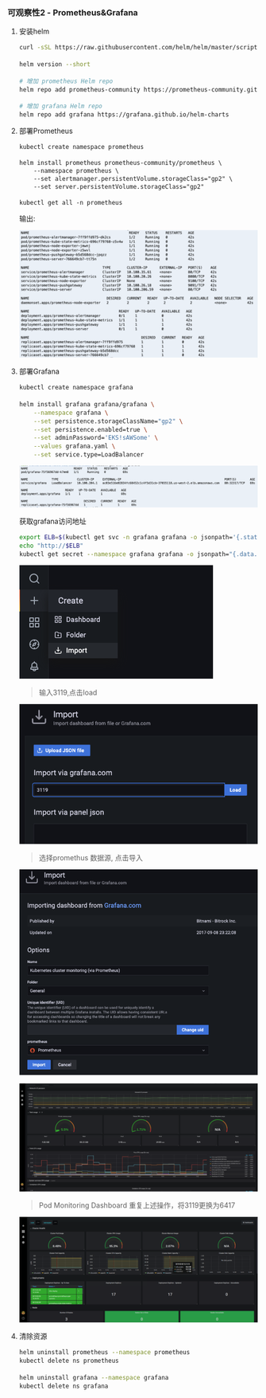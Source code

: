 ### 可观察性2 - Prometheus&Grafana



1. 安装helm

   ```bash
   curl -sSL https://raw.githubusercontent.com/helm/helm/master/scripts/get-helm-3 | bash
   
   helm version --short
   
   # 增加 prometheus Helm repo
   helm repo add prometheus-community https://prometheus-community.github.io/helm-charts
   
   # 增加 grafana Helm repo
   helm repo add grafana https://grafana.github.io/helm-charts
   
   
   ```

2. 部署Prometheus

   ```ba
   kubectl create namespace prometheus
   
   helm install prometheus prometheus-community/prometheus \
       --namespace prometheus \
       --set alertmanager.persistentVolume.storageClass="gp2" \
       --set server.persistentVolume.storageClass="gp2"
   
   kubectl get all -n prometheus
   ```

   输出:

   ![image-20210901113050222](../media/image-20210901113050222.png)



3. 部署Grafana

   ```bash
   kubectl create namespace grafana
   
   helm install grafana grafana/grafana \
       --namespace grafana \
       --set persistence.storageClassName="gp2" \
       --set persistence.enabled=true \
       --set adminPassword='EKS!sAWSome' \
       --values grafana.yaml \
       --set service.type=LoadBalancer
   ```

   ![image-20210901130654916](../media/image-20210901130654916.png)

   

   获取grafana访问地址

   ```bash
   export ELB=$(kubectl get svc -n grafana grafana -o jsonpath='{.status.loadBalancer.ingress[0].hostname}')
   echo "http://$ELB"
   kubectl get secret --namespace grafana grafana -o jsonpath="{.data.admin-password}" | base64 --decode ; echo
   
   ```

   

   ![image-20210901131016616](../media/image-20210901131016616.png)

   > 输入3119,点击load

   ![image-20210901131211866](../media/image-20210901131211866.png)

   > 选择promethus 数据源, 点击导入

   ![image-20210901131429935](../media/image-20210901131429935.png)

   ![grafana-all-nodes](../media/grafana-all-nodes.png)

   

   

   > Pod Monitoring Dashboard 重复上述操作，将3119更换为6417

   ![grafana-all-pods](../media/grafana-all-pods.png)

   

4. 清除资源

   ```bash
   helm uninstall prometheus --namespace prometheus
   kubectl delete ns prometheus
   
   helm uninstall grafana --namespace grafana
   kubectl delete ns grafana
   
   ```

   








